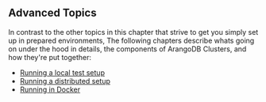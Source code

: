 Advanced Topics
---------------
In contrast to the other topics in this chapter that strive to get you simply set up in prepared environments, The following chapters describe whats going on under the hood in details, the components of ArangoDB Clusters, and how they're put together:
- [Running a local test setup](Local.md)
- [Running a distributed setup](Distributed.md)
- [Running in Docker](Docker.md)
